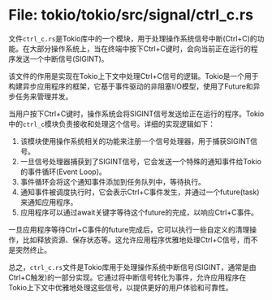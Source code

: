 # File: tokio/tokio/src/signal/ctrl_c.rs

文件`ctrl_c.rs`是Tokio库中的一个模块，用于处理操作系统信号中断(Ctrl+C)的功能。在大部分操作系统上，当在终端中按下Ctrl+C键时，会向当前正在运行的程序发送一个中断信号(SIGINT)。

该文件的作用是实现在Tokio上下文中处理Ctrl+C信号的逻辑。Tokio是一个用于构建异步应用程序的框架，它基于事件驱动的非阻塞I/O模型，使用了Future和异步任务来管理并发。

当用户按下Ctrl+C键时，操作系统会将SIGINT信号发送给正在运行的程序。Tokio中的`ctrl_c`模块负责接收和处理这个信号。详细的实现逻辑如下：

1. 该模块使用操作系统相关的功能来注册一个信号处理器，用于捕获SIGINT信号。
2. 一旦信号处理器捕获到了SIGINT信号，它会发送一个特殊的通知事件给Tokio的事件循环(Event Loop)。
3. 事件循环会将这个通知事件添加到任务队列中，等待执行。
4. 通知事件被调度执行时，它会表示Ctrl+C事件发生，并通过一个future(task)来通知应用程序。
5. 应用程序可以通过await关键字等待这个future的完成，以响应Ctrl+C事件。

一旦应用程序等待Ctrl+C事件的future完成后，它可以执行一些自定义的清理操作，比如释放资源、保存状态等。这允许应用程序优雅地处理Ctrl+C信号，而不是突然终止。

总之，`ctrl_c.rs`文件是Tokio库用于处理操作系统中断信号(SIGINT，通常是由Ctrl+C触发)的一部分实现。它通过将中断信号转化为事件，允许应用程序在Tokio上下文中优雅地处理这些信号，以提供更好的用户体验和可靠性。

